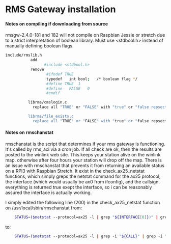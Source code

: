 # RMS Gateway installation

#### Notes on compiling if downloading from source
rmsgw-2.4.0-181 and 182 will not compile on Raspbian Jessie or stretch
due to a strict interpretation of boolean library. Must use <stdbool.h>
instead of manually defining boolean flags. 

````bash
include/rmslib.h  
           add
                 #include <stdbool.h>
           remove        
                  #ifndef TRUE
                  typedef	int	bool;	/* boolean flag */
                  #define TRUE	1
                  #define	FALSE	0
                  #endif

          librms/cmslogin.c
            replace all "TRUE" or "FALSE" with "true" or "false repsectively.

          librms/file_exists.c
            replace all "TRUE" or "FALSE" with "true" or "false repsectively.
````



#### Notes on rmschanstat
rmschanstat is the script that determines if your rms gateway is functioning. It's called by rms_aci via a cron job. 
If all check are ok, then the results are posted to the winlink web site. 
This keeps your station alive on the winlink map. otherwise after four hours your station will drop off the map.
There is an issue with rmschanstat that prevents it from returning an available status on a RPI3 with Raspbian Stretch.
It exist in the check_ax25_netstat functions, which simply greps the netstat command for the ax25 protocol, the interface (which would usually be ax0 from ifconfig), and the callsign.
everything is returned true exept the interface, so i can be reasonably assured the interface is actually working.

I simply edited the following line (200) in the check_ax25_netstat function on /usr/local/sbin/rmschanstat 
from:
````bash
	STATUS=($netstat --protocol=ax25 -l | grep "${INTERFACE[0]})" | grep -i "${CALL}" | grep -i "LISTENING"))
````
to:
````bash
	STATUS=($netstat --protocol=ax25 -l | grep -i "${CALL}" | grep -i "LISTENING"))
````